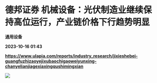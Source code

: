 # 德邦证券 机械设备：光伏制造业继续保持高位运行，产业链价格下行趋势明显
**通用设备**

**2023-10-16 01:43**

**https://www.ulapia.com/reports/industry_research/jixieshebei-guangfuzhizaoyejixubaochigaoweiyunxing-chanyelianjiagexiaxingqushimingxian**

![](https://img.ulapia.com/thumbnails/industry_research/20231016/H3_AP202310161601476296_1.jpg)